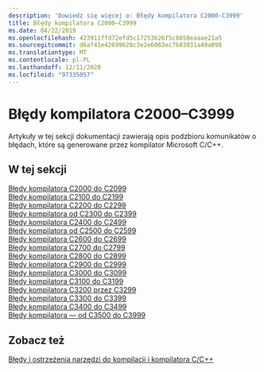 ```yaml
---
description: 'Dowiedz się więcej o: Błędy kompilatora C2000-C3999'
title: Błędy kompilatora C2000–C3999
ms.date: 04/22/2019
ms.openlocfilehash: 423911ffd72efd5c17253b26f5c8658eaaae21a5
ms.sourcegitcommit: d6af41e42699628c3e2e6063ec7b03931a49a098
ms.translationtype: MT
ms.contentlocale: pl-PL
ms.lasthandoff: 12/11/2020
ms.locfileid: "97335057"
---
```

# <a name="compiler-errors-c2000---c3999"></a>Błędy kompilatora C2000–C3999

Artykuły w tej sekcji dokumentacji zawierają opis podzbioru komunikatów o błędach, które są generowane przez kompilator Microsoft C/C++.

## <a name="in-this-section"></a>W tej sekcji

[Błędy kompilatora C2000 do C2099](../compiler-errors-1/compiler-errors-c2001-through-c2099.md) \
[Błędy kompilatora C2100 do C2199](../compiler-errors-1/compiler-errors-c2100-through-c2199.md) \
[Błędy kompilatora C2200 do C2299](../compiler-errors-1/compiler-errors-c2200-through-c2299.md) \
[Błędy kompilatora od C2300 do C2399](../compiler-errors-1/compiler-errors-c2300-through-c2399.md) \
[Błędy kompilatora C2400 do C2499](../compiler-errors-1/compiler-errors-c2400-through-c2499.md) \
[Błędy kompilatora od C2500 do C2599](../compiler-errors-2/compiler-errors-c2500-through-c2599.md) \
[Błędy kompilatora C2600 do C2699](../compiler-errors-2/compiler-errors-c2600-through-c2699.md) \
[Błędy kompilatora C2700 do C2799](../compiler-errors-2/compiler-errors-c2700-through-c2799.md) \
[Błędy kompilatora C2800 do C2899](../compiler-errors-2/compiler-errors-c2800-through-c2899.md) \
[Błędy kompilatora C2900 do C2999](../compiler-errors-2/compiler-errors-c2900-through-c3499.md) \
[Błędy kompilatora C3000 do C3099](../compiler-errors-2/compiler-errors-c3000-through-c3099.md) \
[Błędy kompilatora C3100 do C3199](../compiler-errors-2/compiler-errors-c3100-through-c3199.md) \
[Błędy kompilatora C3200 przez C3299](../compiler-errors-2/compiler-errors-c3200-through-c3299.md) \
[Błędy kompilatora C3300 do C3399](../compiler-errors-2/compiler-errors-c3300-through-c3399.md) \
[Błędy kompilatora C3400 do C3499](../compiler-errors-2/compiler-errors-c3400-through-c3499.md) \
[Błędy kompilatora — od C3500 do C3999](../compiler-errors-2/compiler-errors-c3500-through-c3999.md)

## <a name="see-also"></a>Zobacz też

[Błędy i ostrzeżenia narzędzi do kompilacji i kompilatora C/C++](../compiler-errors-1/c-cpp-build-errors.md)
